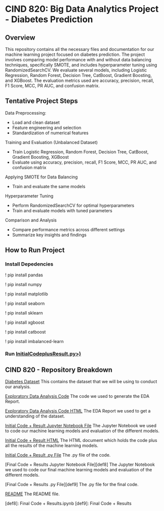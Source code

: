 # CIND 820: Big Data Analytics Project - Diabetes Prediction

## Overview
This repository contains all the necessary files and documentation for our machine learning project focused on diabetes prediction. The project involves comparing model performance with and without data balancing techniques, specifically SMOTE, and includes hyperparameter tuning using RandomizedSearchCV. We evaluate several models, including Logistic Regression, Random Forest, Decision Tree, CatBoost, Gradient Boosting, and XGBoost. The evaluation metrics used are accuracy, precision, recall, F1 Score, MCC, PR AUC, and confusion matrix.

## Tentative Project Steps 
Data Preprocessing:
* Load and clean dataset
* Feature engineering and selection
* Standardization of numerical features

Training and Evaluation (Unbalanced Dataset)
* Train Logistic Regression, Random Forest, Decision Tree, CatBoost, Gradient Boosting, XGBoost
* Evaluate using accuracy, precision, recall, F1 Score, MCC, PR AUC, and confusion matrix

Applying SMOTE for Data Balancing
* Train and evaluate the same models

Hyperparameter Tuning
* Perform RandomizedSearchCV for optimal hyperparameters
* Train and evaluate models with tuned parameters

Comparison and Analysis
* Compare performance metrics across different settings
* Summarize key insights and findings

## How to Run Project
### Install Depedencies 
! pip install pandas

! pip install numpy

! pip install matplotlib

! pip install seaborn

! pip install sklearn

! pip install xgboost

! pip install catboost

! pip install imbalanced-learn

### Run [InitialCodeplusResult.py>)](InitialCodeplusResult.py)

## CIND 820 - Repository Breakdown
[Diabetes Dataset][def6] This contains the dataset that we will be using to conduct our analysis.

[Exploratory Data Analysis Code][def5] The code we used to generate the EDA Report.

[Exploratory Data Analysis Code HTML][def4] The EDA Report we used to get a understanding of the dataset.

[Initial Code + Result Jupyter Notebook File][def3] The Jupyter Notebook we used to code our machine learning models and evaluation of the different models.

[Initial Code + Result HTML][def2] The HTML document which holds the code plus all the results of the machine learning models.

[Initial Code + Result .py File][def] The .py file of the code.

[Final Code + Results Jupyter Notebook File][def8] The Jupyter Notebook we used to code our final machine learning models and evaluation of the different models.

[Final Code + Results .py File][def9] The .py file for the final code.

[README][def] The README file.

[def]: InitialCodeplusResult.py
[def2]: Initial%20Code%20plus%20results.html
[def3]: Initial%20Code%20plus%20results.ipynb
[def4]: EDA_Analysis_Report.html
[def5]: EDA
[def6]: diabetes_012_health_indicators_BRFSS2015.csv
[def7]: README.md
[def8]: Final Code + Results.ipynb
[def9]: Final Code + Results